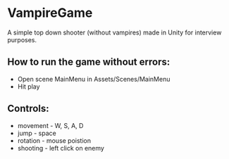 # VampireGame
A simple top down shooter (without vampires) made in Unity for interview purposes.

## How to run the game without errors:
- Open scene MainMenu in Assets/Scenes/MainMenu
- Hit play

## Controls:
- movement - W, S, A, D
- jump     - space
- rotation - mouse poistion
- shooting - left click on enemy

